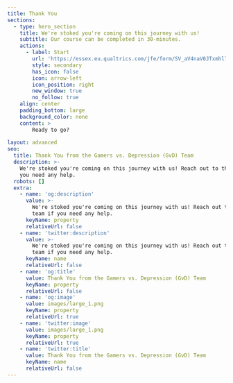 ```yaml
---
title: Thank You
sections:
  - type: hero_section
    title: We're stoked you're coming on this journey with us!
    subtitle: Our course can be completed in 30-minutes.
    actions:
      - label: Start
        url: 'https://essex.eu.qualtrics.com/jfe/form/SV_aV4naV0JTxmhl7E'
        style: secondary
        has_icon: false
        icon: arrow-left
        icon_position: right
        new_window: true
        no_follow: true
    align: center
    padding_bottom: large
    background_color: none
    content: >
        Ready to go?
      
layout: advanced
seo:
  title: Thank You from the Gamers vs. Depression (GvD) Team
  description: >-
    We're stoked you're coming on this journey with us! Reach out to the team if
    you need any help.
  robots: []
  extra:
    - name: 'og:description'
      value: >-
        We're stoked you're coming on this journey with us! Reach out to the
        team if you need any help.
      keyName: property
      relativeUrl: false
    - name: 'twitter:description'
      value: >-
        We're stoked you're coming on this journey with us! Reach out to the
        team if you need any help.
      keyName: name
      relativeUrl: false
    - name: 'og:title'
      value: Thank You from the Gamers vs. Depression (GvD) Team
      keyName: property
      relativeUrl: false
    - name: 'og:image'
      value: images/large_1.png
      keyName: property
      relativeUrl: true
    - name: 'twitter:image'
      value: images/large_1.png
      keyName: property
      relativeUrl: true
    - name: 'twitter:title'
      value: Thank You from the Gamers vs. Depression (GvD) Team
      keyName: name
      relativeUrl: false
---
```

